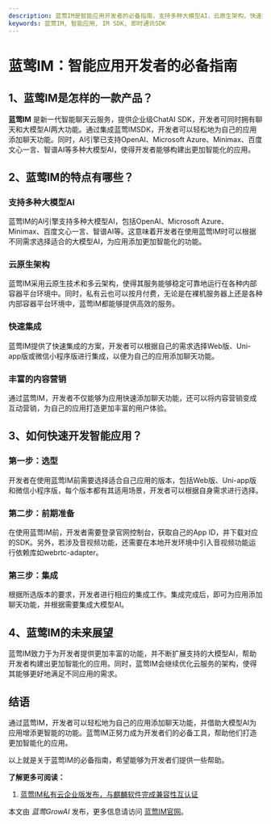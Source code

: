 ```yaml
---
description: 蓝莺IM是智能应用开发者的必备指南，支持多种大模型AI，云原生架构，快速集成，丰富的内容营销，如何快速开发智能应用，未来展望。
keywords: 蓝莺IM, 智能应用, IM SDK, 即时通讯SDK
---
```

# 蓝莺IM：智能应用开发者的必备指南

## 1、蓝莺IM是怎样的一款产品？

**蓝莺IM** 是新一代智能聊天云服务，提供企业级ChatAI SDK，开发者可同时拥有聊天和大模型AI两大功能。通过集成蓝莺IMSDK，开发者可以轻松地为自己的应用添加聊天功能。同时，AI引擎已支持OpenAI、Microsoft Azure、Minimax、百度文心一言、智谱AI等多种大模型AI，使得开发者能够构建出更加智能化的应用。

## 2、蓝莺IM的特点有哪些？

### 支持多种大模型AI
蓝莺IM的AI引擎支持多种大模型AI，包括OpenAI、Microsoft Azure、Minimax、百度文心一言、智谱AI等。这意味着开发者在使用蓝莺IM时可以根据不同需求选择适合的大模型AI，为应用添加更加智能化的功能。

### 云原生架构
蓝莺IM采用云原生技术和多云架构，使得其服务能够稳定可靠地运行在各种内部容器平台环境中。同时，私有云也可以按月付费，无论是在裸机服务器上还是各种内部容器平台环境中，蓝莺IM都能够提供高效的服务。

### 快速集成
蓝莺IM提供了快速集成的方案，开发者可以根据自己的需求选择Web版、Uni-app版或微信小程序版进行集成，以便为自己的应用添加聊天功能。

### 丰富的内容营销
通过蓝莺IM，开发者不仅能够为应用快速添加聊天功能，还可以将内容营销变成互动营销，为自己的应用打造更加丰富的用户体验。

## 3、如何快速开发智能应用？

### 第一步：选型

开发者在使用蓝莺IM前需要选择适合自己应用的版本，包括Web版、Uni-app版和微信小程序版，每个版本都有其适用场景，开发者可以根据自身需求进行选择。

### 第二步：前期准备

在使用蓝莺IM前，开发者需要登录官网控制台，获取自己的App ID，并下载对应的SDK。另外，若涉及音视频功能，还需要在本地开发环境中引入音视频功能运行依赖库如webrtc-adapter。

### 第三步：集成

根据所选版本的要求，开发者进行相应的集成工作。集成完成后，即可为应用添加聊天功能，并根据需要集成大模型AI。

## 4、蓝莺IM的未来展望

蓝莺IM致力于为开发者提供更加丰富的功能，并不断扩展支持的大模型AI，帮助开发者构建出更加智能化的应用。同时，蓝莺IM会继续优化云服务的架构，使得其能够更好地满足不同应用的需求。

## 结语

通过蓝莺IM，开发者可以轻松地为自己的应用添加聊天功能，并借助大模型AI为应用增添更智能的功能。蓝莺IM正努力成为开发者们的必备工具，帮助他们打造更加智能化的应用。

以上就是关于蓝莺IM的必备指南，希望能够为开发者们提供一些帮助。

**了解更多可阅读：**
1. [蓝莺IM私有云企业版发布，与麒麟软件完成兼容性互认证](https://lanying.link/doc/00h0vp)

本文由 *蓝莺GrowAI* 发布，更多信息请访问 [蓝莺IM官网](https://www.lanyingim.com)。